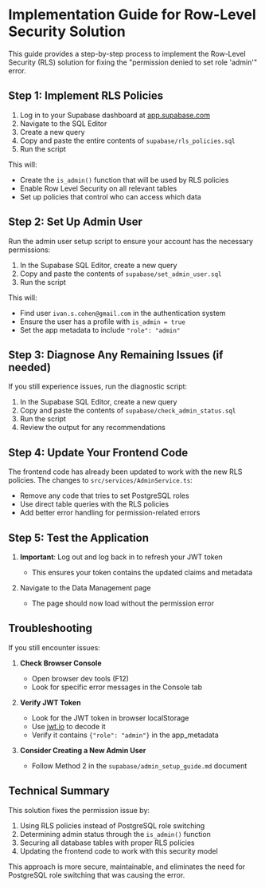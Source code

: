 # Implementation Guide for Row-Level Security Solution

This guide provides a step-by-step process to implement the Row-Level Security (RLS) solution for fixing the "permission denied to set role 'admin'" error.

## Step 1: Implement RLS Policies

1. Log in to your Supabase dashboard at [app.supabase.com](https://app.supabase.com)
2. Navigate to the SQL Editor
3. Create a new query
4. Copy and paste the entire contents of `supabase/rls_policies.sql`
5. Run the script

This will:
- Create the `is_admin()` function that will be used by RLS policies
- Enable Row Level Security on all relevant tables
- Set up policies that control who can access which data

## Step 2: Set Up Admin User

Run the admin user setup script to ensure your account has the necessary permissions:

1. In the Supabase SQL Editor, create a new query
2. Copy and paste the contents of `supabase/set_admin_user.sql`
3. Run the script

This will:
- Find user `ivan.s.cohen@gmail.com` in the authentication system
- Ensure the user has a profile with `is_admin = true`
- Set the app metadata to include `"role": "admin"`

## Step 3: Diagnose Any Remaining Issues (if needed)

If you still experience issues, run the diagnostic script:

1. In the Supabase SQL Editor, create a new query
2. Copy and paste the contents of `supabase/check_admin_status.sql`
3. Run the script
4. Review the output for any recommendations

## Step 4: Update Your Frontend Code

The frontend code has already been updated to work with the new RLS policies. The changes to `src/services/AdminService.ts`:
- Remove any code that tries to set PostgreSQL roles
- Use direct table queries with the RLS policies
- Add better error handling for permission-related errors

## Step 5: Test the Application

1. **Important**: Log out and log back in to refresh your JWT token
   - This ensures your token contains the updated claims and metadata

2. Navigate to the Data Management page
   - The page should now load without the permission error

## Troubleshooting

If you still encounter issues:

1. **Check Browser Console**
   - Open browser dev tools (F12)
   - Look for specific error messages in the Console tab

2. **Verify JWT Token**
   - Look for the JWT token in browser localStorage
   - Use [jwt.io](https://jwt.io) to decode it
   - Verify it contains `{"role": "admin"}` in the app_metadata

3. **Consider Creating a New Admin User**
   - Follow Method 2 in the `supabase/admin_setup_guide.md` document

## Technical Summary

This solution fixes the permission issue by:

1. Using RLS policies instead of PostgreSQL role switching
2. Determining admin status through the `is_admin()` function
3. Securing all database tables with proper RLS policies
4. Updating the frontend code to work with this security model

This approach is more secure, maintainable, and eliminates the need for PostgreSQL role switching that was causing the error.
